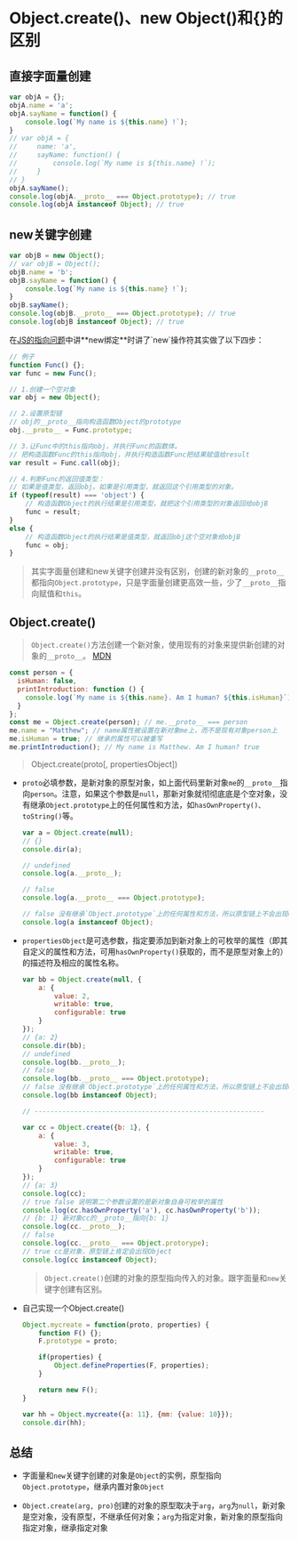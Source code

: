 # Object.create()、new Object()和{}的区别

## 直接字面量创建

```js
var objA = {};
objA.name = 'a';
objA.sayName = function() {
    console.log(`My name is ${this.name} !`);
}
// var objA = {
//     name: 'a',
//     sayName: function() {
//         console.log(`My name is ${this.name} !`);
//     }
// }
objA.sayName();
console.log(objA.__proto__ === Object.prototype); // true
console.log(objA instanceof Object); // true
```



## new关键字创建

```js
var objB = new Object();
// var objB = Object();
objB.name = 'b';
objB.sayName = function() {
    console.log(`My name is ${this.name} !`);
}
objB.sayName();
console.log(objB.__proto__ === Object.prototype); // true
console.log(objB instanceof Object); // true
```

在[JS的指向问题](https://link.juejin.cn/?target=https%3A%2F%2Flijing0906.github.io%2Fpost%2FJSthis "https://lijing0906.github.io/post/JSthis")中讲**new绑定**时讲了`new`操作符其实做了以下四步：

```js
// 例子
function Func() {};
var func = new Func();

// 1.创建一个空对象
var obj = new Object();

// 2.设置原型链
// obj的__proto__指向构造函数Object的prototype
obj.__proto__ = Func.prototype;

// 3.让Func中的this指向obj，并执行Func的函数体。
// 把构造函数Func的this指向obj，并执行构造函数Func把结果赋值给result
var result = Func.call(obj);

// 4.判断Func的返回值类型：
// 如果是值类型，返回obj。如果是引用类型，就返回这个引用类型的对象。 
if (typeof(result) === 'object') {
    // 构造函数Object的执行结果是引用类型，就把这个引用类型的对象返回给objB
    func = result; 
}
else {
    // 构造函数Object的执行结果是值类型，就返回obj这个空对象给objB
    func = obj;
}
```

> 其实字面量创建和new关键字创建并没有区别，创建的新对象的`__proto__`都指向`Object.prototype`，只是字面量创建更高效一些，少了`__proto__`指向赋值和`this`。



## Object.create()

> `Object.create()`方法创建一个新对象，使用现有的对象来提供新创建的对象的`__proto__`。 [MDN](https://developer.mozilla.org/zh-CN/docs/Web/JavaScript/Reference/Global_Objects/Object/create)

```js
const person = {
  isHuman: false,
  printIntroduction: function () {
    console.log(`My name is ${this.name}. Am I human? ${this.isHuman}`);
  }
};
const me = Object.create(person); // me.__proto__ === person
me.name = "Matthew"; // name属性被设置在新对象me上，而不是现有对象person上
me.isHuman = true; // 继承的属性可以被重写
me.printIntroduction(); // My name is Matthew. Am I human? true
```

> Object.create(proto[, propertiesObject])

- `proto`必填参数，是新对象的原型对象，如上面代码里新对象`me`的`__proto__`指向`person`。注意，如果这个参数是`null`，那新对象就彻彻底底是个空对象，没有继承`Object.prototype`上的任何属性和方法，如`hasOwnProperty()、toString()`等。
  
  ```js
  var a = Object.create(null);
  // {}
  console.dir(a);
  
  // undefined
  console.log(a.__proto__);
  
  // false
  console.log(a.__proto__ === Object.prototype);
  
  // false 没有继承`Object.prototype`上的任何属性和方法，所以原型链上不会出现Object
  console.log(a instanceof Object); 
  ```

- `propertiesObject`是可选参数，指定要添加到新对象上的可枚举的属性（即其自定义的属性和方法，可用`hasOwnProperty()`获取的，而不是原型对象上的）的描述符及相应的属性名称。
  
  ```js
  var bb = Object.create(null, {
      a: {
          value: 2,
          writable: true,
          configurable: true
      }
  });
  // {a: 2}
  console.dir(bb);
  // undefined 
  console.log(bb.__proto__);
  // false
  console.log(bb.__proto__ === Object.prototype);
  // false 没有继承`Object.prototype`上的任何属性和方法，所以原型链上不会出现Object
  console.log(bb instanceof Object); 
  
  // ----------------------------------------------------------
  
  var cc = Object.create({b: 1}, {
      a: {
          value: 3,
          writable: true,
          configurable: true
      }
  });
  // {a: 3}
  console.log(cc);
  // true false 说明第二个参数设置的是新对象自身可枚举的属性
  console.log(cc.hasOwnProperty('a'), cc.hasOwnProperty('b'));
  // {b: 1} 新对象cc的__proto__指向{b: 1}
  console.log(cc.__proto__);
  // false
  console.log(cc.__proto__ === Object.protorype);
  // true cc是对象，原型链上肯定会出现Object
  console.log(cc instanceof Object);
  
  ```
  
  > `Object.create()`创建的对象的原型指向传入的对象。跟字面量和`new`关键字创建有区别。

- 自己实现一个Object.create()
  
  ```js
  Object.mycreate = function(proto, properties) {
      function F() {};
      F.prototype = proto;
  
      if(properties) {
          Object.defineProperties(F, properties);
      }
  
      return new F();
  }
  
  var hh = Object.mycreate({a: 11}, {mm: {value: 10}});
  console.dir(hh);
  
  ```



## 总结

- 字面量和`new`关键字创建的对象是`Object`的实例，原型指向`Object.prototype`，继承内置对象`Object`

- `Object.create(arg, pro)`创建的对象的原型取决于`arg`，`arg`为`null`，新对象是空对象，没有原型，不继承任何对象；`arg`为指定对象，新对象的原型指向指定对象，继承指定对象
